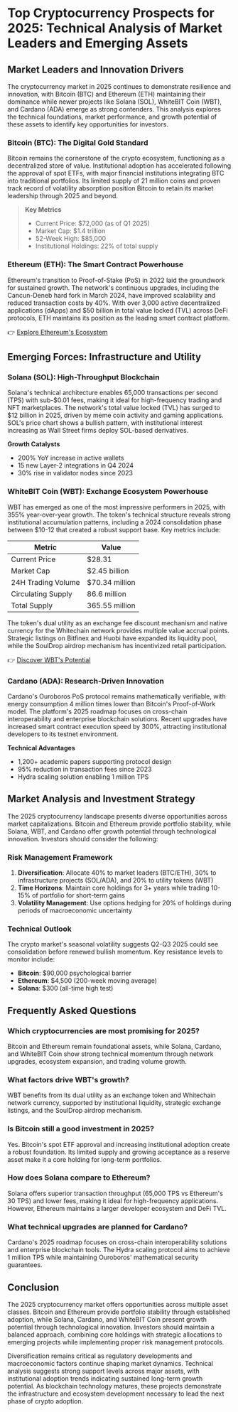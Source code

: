 # Top Cryptocurrency Prospects for 2025: Technical Analysis of Market Leaders and Emerging Assets

## Market Leaders and Innovation Drivers

The cryptocurrency market in 2025 continues to demonstrate resilience and innovation, with Bitcoin (BTC) and Ethereum (ETH) maintaining their dominance while newer projects like Solana (SOL), WhiteBIT Coin (WBT), and Cardano (ADA) emerge as strong contenders. This analysis explores the technical foundations, market performance, and growth potential of these assets to identify key opportunities for investors.

### Bitcoin (BTC): The Digital Gold Standard

Bitcoin remains the cornerstone of the crypto ecosystem, functioning as a decentralized store of value. Institutional adoption has accelerated following the approval of spot ETFs, with major financial institutions integrating BTC into traditional portfolios. Its limited supply of 21 million coins and proven track record of volatility absorption position Bitcoin to retain its market leadership through 2025 and beyond.

> **Key Metrics**  
> - Current Price: $72,000 (as of Q1 2025)  
> - Market Cap: $1.4 trillion  
> - 52-Week High: $85,000  
> - Institutional Holdings: 22% of total supply  

### Ethereum (ETH): The Smart Contract Powerhouse

Ethereum's transition to Proof-of-Stake (PoS) in 2022 laid the groundwork for sustained growth. The network's continuous upgrades, including the Cancun-Deneb hard fork in March 2024, have improved scalability and reduced transaction costs by 40%. With over 3,000 active decentralized applications (dApps) and $50 billion in total value locked (TVL) across DeFi protocols, ETH maintains its position as the leading smart contract platform.

👉 [Explore Ethereum's Ecosystem](https://bit.ly/okx-bonus)

## Emerging Forces: Infrastructure and Utility

### Solana (SOL): High-Throughput Blockchain

Solana's technical architecture enables 65,000 transactions per second (TPS) with sub-$0.01 fees, making it ideal for high-frequency trading and NFT marketplaces. The network's total value locked (TVL) has surged to $12 billion in 2025, driven by meme coin activity and gaming applications. SOL's price chart shows a bullish pattern, with institutional interest increasing as Wall Street firms deploy SOL-based derivatives.

**Growth Catalysts**  
- 200% YoY increase in active wallets  
- 15 new Layer-2 integrations in Q4 2024  
- 30% rise in validator nodes since 2023  

### WhiteBIT Coin (WBT): Exchange Ecosystem Powerhouse

WBT has emerged as one of the most impressive performers in 2025, with 355% year-over-year growth. The token's technical structure reveals strong institutional accumulation patterns, including a 2024 consolidation phase between $10-12 that created a robust support base. Key metrics include:

| Metric               | Value             |
|----------------------|-------------------|
| Current Price        | $28.31            |
| Market Cap           | $2.45 billion     |
| 24H Trading Volume   | $70.34 million    |
| Circulating Supply   | 86.6 million      |
| Total Supply         | 365.55 million    |

The token's dual utility as an exchange fee discount mechanism and native currency for the Whitechain network provides multiple value accrual points. Strategic listings on Bitfinex and Huobi have expanded its liquidity pool, while the SoulDrop airdrop mechanism has incentivized retail participation.

👉 [Discover WBT's Potential](https://bit.ly/okx-bonus)

### Cardano (ADA): Research-Driven Innovation

Cardano's Ouroboros PoS protocol remains mathematically verifiable, with energy consumption 4 million times lower than Bitcoin's Proof-of-Work model. The platform's 2025 roadmap focuses on cross-chain interoperability and enterprise blockchain solutions. Recent upgrades have increased smart contract execution speed by 300%, attracting institutional developers to its testnet environment.

**Technical Advantages**  
- 1,200+ academic papers supporting protocol design  
- 95% reduction in transaction fees since 2023  
- Hydra scaling solution enabling 1 million TPS  

## Market Analysis and Investment Strategy

The 2025 cryptocurrency landscape presents diverse opportunities across market capitalizations. Bitcoin and Ethereum provide portfolio stability, while Solana, WBT, and Cardano offer growth potential through technological innovation. Investors should consider the following:

### Risk Management Framework

1. **Diversification**: Allocate 40% to market leaders (BTC/ETH), 30% to infrastructure projects (SOL/ADA), and 20% to utility tokens (WBT)
2. **Time Horizons**: Maintain core holdings for 3+ years while trading 10-15% of portfolio for short-term gains
3. **Volatility Management**: Use options hedging for 20% of holdings during periods of macroeconomic uncertainty

### Technical Outlook

The crypto market's seasonal volatility suggests Q2-Q3 2025 could see consolidation before renewed bullish momentum. Key resistance levels to monitor include:
- **Bitcoin**: $90,000 psychological barrier
- **Ethereum**: $4,500 (200-week moving average)
- **Solana**: $300 (all-time high test)

## Frequently Asked Questions

### Which cryptocurrencies are most promising for 2025?  
Bitcoin and Ethereum remain foundational assets, while Solana, Cardano, and WhiteBIT Coin show strong technical momentum through network upgrades, ecosystem expansion, and trading volume growth.

### What factors drive WBT's growth?  
WBT benefits from its dual utility as an exchange token and Whitechain network currency, supported by institutional liquidity, strategic exchange listings, and the SoulDrop airdrop mechanism.

### Is Bitcoin still a good investment in 2025?  
Yes. Bitcoin's spot ETF approval and increasing institutional adoption create a robust foundation. Its limited supply and growing acceptance as a reserve asset make it a core holding for long-term portfolios.

### How does Solana compare to Ethereum?  
Solana offers superior transaction throughput (65,000 TPS vs Ethereum's 30 TPS) and lower fees, making it ideal for high-frequency applications. However, Ethereum maintains a larger developer ecosystem and DeFi TVL.

### What technical upgrades are planned for Cardano?  
Cardano's 2025 roadmap focuses on cross-chain interoperability solutions and enterprise blockchain tools. The Hydra scaling protocol aims to achieve 1 million TPS while maintaining Ouroboros' mathematical security guarantees.

## Conclusion

The 2025 cryptocurrency market offers opportunities across multiple asset classes. Bitcoin and Ethereum provide portfolio stability through established adoption, while Solana, Cardano, and WhiteBIT Coin present growth potential through technological innovation. Investors should maintain a balanced approach, combining core holdings with strategic allocations to emerging projects while implementing proper risk management protocols.

Diversification remains critical as regulatory developments and macroeconomic factors continue shaping market dynamics. Technical analysis suggests strong support levels across major assets, with institutional adoption trends indicating sustained long-term growth potential. As blockchain technology matures, these projects demonstrate the infrastructure and ecosystem development necessary to lead the next phase of crypto adoption.